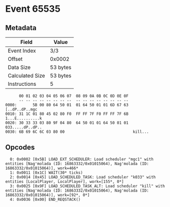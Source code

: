 # Event 65535

## Metadata

| Field           | Value    |
|-----------------|----------|
| Event Index     | 3/3      |
| Offset          | 0x0002   |
| Data Size       | 53 bytes |
| Calculated Size | 53 bytes |
| Instructions    | 5        |

```
      00 01 02 03 04 05 06 07  08 09 0A 0B 0C 0D 0E 0F
      -- -- -- -- -- -- -- --  -- -- -- -- -- -- -- --
0000:       5B 00 80 64 50 01  01 64 50 01 01 6D 67 63    [..dP..dP..mgc
0010: 31 1C 01 80 45 02 80 F0  FF FF 7F F0 FF FF 7F 6B  1...E..........k
0020: 30 33 33 03 80 9F 04 80  64 50 01 01 64 50 01 01  033.....dP..dP..
0030: 6B 69 6C 6C 03 80 00                              kill...         
```

## Opcodes

```
  0: 0x0002 [0x5B] LOAD_EXT_SCHEDULER: Load scheduler "mgc1" with entities [Nag'molada (ID: 16863332/0x01015064), Nag'molada (ID: 16863332/0x01015064)], work=466*
  1: 0x0011 [0x1C] WAIT(30* ticks)
  2: 0x0014 [0x45] LOAD_SCHEDULED_TASK: Load scheduler "k033" with entities [LocalPlayer, LocalPlayer], work=[155*, 0*]
  3: 0x0025 [0x9F] LOAD_SCHEDULED_TASK_ALT: Load scheduler "kill" with entities [Nag'molada (ID: 16863332/0x01015064), Nag'molada (ID: 16863332/0x01015064)], work=[92*, 0*]
  4: 0x0036 [0x00] END_REQSTACK()
```
